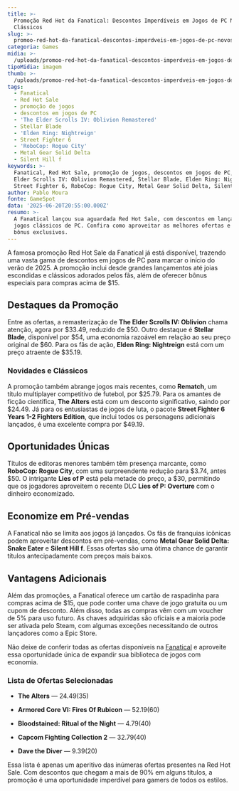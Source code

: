 ```yaml
---
title: >-
  Promoção Red Hot da Fanatical: Descontos Imperdíveis em Jogos de PC Novos e
  Clássicos
slug: >-
  promoo-red-hot-da-fanatical-descontos-imperdveis-em-jogos-de-pc-novos-e-clssicos
categoria: Games
midia: >-
  /uploads/promoo-red-hot-da-fanatical-descontos-imperdveis-em-jogos-de-pc-novos-e-clssicos-thumb.jpg
tipoMidia: imagem
thumb: >-
  /uploads/promoo-red-hot-da-fanatical-descontos-imperdveis-em-jogos-de-pc-novos-e-clssicos-thumb.jpg
tags:
  - Fanatical
  - Red Hot Sale
  - promoção de jogos
  - descontos em jogos de PC
  - 'The Elder Scrolls IV: Oblivion Remastered'
  - Stellar Blade
  - 'Elden Ring: Nightreign'
  - Street Fighter 6
  - 'RoboCop: Rogue City'
  - Metal Gear Solid Delta
  - Silent Hill f
keywords: >-
  Fanatical, Red Hot Sale, promoção de jogos, descontos em jogos de PC, The
  Elder Scrolls IV: Oblivion Remastered, Stellar Blade, Elden Ring: Nightreign,
  Street Fighter 6, RoboCop: Rogue City, Metal Gear Solid Delta, Silent Hill f
author: Pablo Moura
fonte: GameSpot
data: '2025-06-20T20:55:00.000Z'
resumo: >-
  A Fanatical lançou sua aguardada Red Hot Sale, com descontos em lançamentos e
  jogos clássicos de PC. Confira como aproveitar as melhores ofertas e garantir
  bônus exclusivos.
---
```


A famosa promoção Red Hot Sale da Fanatical já está disponível, trazendo uma vasta gama de descontos em jogos de PC para marcar o início do verão de 2025. A promoção inclui desde grandes lançamentos até joias escondidas e clássicos adorados pelos fãs, além de oferecer bônus especiais para compras acima de $15.

## Destaques da Promoção

Entre as ofertas, a remasterização de **The Elder Scrolls IV: Oblivion** chama atenção, agora por $33.49, reduzido de $50. Outro destaque é **Stellar Blade**, disponível por $54, uma economia razoável em relação ao seu preço original de $60. Para os fãs de ação, **Elden Ring: Nightreign** está com um preço atraente de $35.19.

### Novidades e Clássicos

A promoção também abrange jogos mais recentes, como **Rematch**, um título multiplayer competitivo de futebol, por $25.79. Para os amantes de ficção científica, **The Alters** está com um desconto significativo, saindo por $24.49. Já para os entusiastas de jogos de luta, o pacote **Street Fighter 6 Years 1-2 Fighters Edition**, que inclui todos os personagens adicionais lançados, é uma excelente compra por $49.19.

## Oportunidades Únicas

Títulos de editoras menores também têm presença marcante, como **RoboCop: Rogue City**, com uma surpreendente redução para $3.74, antes $50. O intrigante **Lies of P** está pela metade do preço, a $30, permitindo que os jogadores aproveitem o recente DLC **Lies of P: Overture** com o dinheiro economizado.

## Economize em Pré-vendas

A Fanatical não se limita aos jogos já lançados. Os fãs de franquias icônicas podem aproveitar descontos em pré-vendas, como **Metal Gear Solid Delta: Snake Eater** e **Silent Hill f**. Essas ofertas são uma ótima chance de garantir títulos antecipadamente com preços mais baixos.

## Vantagens Adicionais

Além das promoções, a Fanatical oferece um cartão de raspadinha para compras acima de $15, que pode conter uma chave de jogo gratuita ou um cupom de desconto. Além disso, todas as compras vêm com um voucher de 5% para uso futuro. As chaves adquiridas são oficiais e a maioria pode ser ativada pelo Steam, com algumas exceções necessitando de outros lançadores como a Epic Store.

Não deixe de conferir todas as ofertas disponíveis na [Fanatical](https://www.fanatical.com/en/on-sale) e aproveite essa oportunidade única de expandir sua biblioteca de jogos com economia.

### Lista de Ofertas Selecionadas

* **The Alters** — $24.49 ($35)

* **Armored Core VI: Fires Of Rubicon** — $52.19 ($60)

* **Bloodstained: Ritual of the Night** — $4.79 ($40)

* **Capcom Fighting Collection 2** — $32.79 ($40)

* **Dave the Diver** — $9.39 ($20)

Essa lista é apenas um aperitivo das inúmeras ofertas presentes na Red Hot Sale. Com descontos que chegam a mais de 90% em alguns títulos, a promoção é uma oportunidade imperdível para gamers de todos os estilos.
